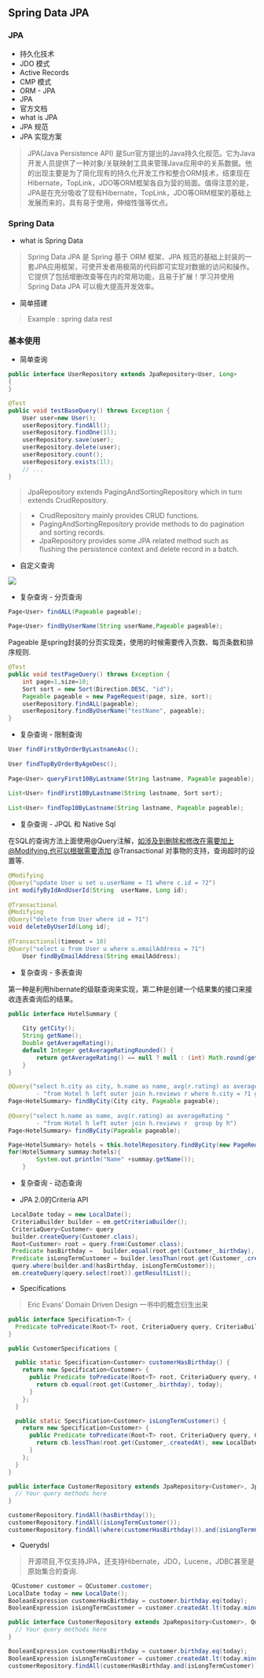 ## Spring Data JPA

### JPA
* 持久化技术
 * JDO 模式
 * Active Records
 * CMP 模式
 * ORM - JPA
* JPA
 * 官方文档 
* what is JPA 
 * JPA 规范
 * JPA 实现方案
 
> JPA(Java Persistence API) 是Sun官方提出的Java持久化规范。它为Java开发人员提供了一种对象/关联映射工具来管理Java应用中的关系数据。他的出现主要是为了简化现有的持久化开发工作和整合ORM技术，结束现在Hibernate，TopLink，JDO等ORM框架各自为营的局面。值得注意的是，JPA是在充分吸收了现有Hibernate，TopLink，JDO等ORM框架的基础上发展而来的，具有易于使用，伸缩性强等优点。
 
 
### Spring Data  
* what is Spring Data
 
> Spring Data JPA 是 Spring 基于 ORM 框架、JPA 规范的基础上封装的一套JPA应用框架，可使开发者用极简的代码即可实现对数据的访问和操作。它提供了包括增删改查等在内的常用功能，且易于扩展！学习并使用 Spring Data JPA 可以极大提高开发效率。

* 简单搭建

> Example : spring data rest

### 基本使用
* 简单查询


```java
public interface UserRepository extends JpaRepository<User, Long> 
{
}
```
``` java
@Test
public void testBaseQuery() throws Exception {
    User user=new User();
    userRepository.findAll();
    userRepository.findOne(1l);
    userRepository.save(user);
    userRepository.delete(user);
    userRepository.count();
    userRepository.exists(1l);
    // ...
}
```

> JpaRepository extends PagingAndSortingRepository which in turn extends CrudRepository.

> * CrudRepository mainly provides CRUD functions.
> * PagingAndSortingRepository provide methods to do pagination and sorting records.
> * JpaRepository provides some JPA related method such as flushing the persistence context and delete record in a batch.

* 自定义查询

![](http://incdn1.b0.upaiyun.com/2017/07/e2496ab9c089190f2334cb179f552161.png)

* 复杂查询 - 分页查询

``` java
Page<User> findALL(Pageable pageable);
     
Page<User> findByUserName(String userName,Pageable pageable);
```
Pageable 是spring封装的分页实现类，使用的时候需要传入页数、每页条数和排序规则.

``` java
@Test
public void testPageQuery() throws Exception {
    int page=1,size=10;
    Sort sort = new Sort(Direction.DESC, "id");
    Pageable pageable = new PageRequest(page, size, sort);
    userRepository.findALL(pageable);
    userRepository.findByUserName("testName", pageable);
}
```

* 复杂查询 - 限制查询

``` java
User findFirstByOrderByLastnameAsc();
 
User findTopByOrderByAgeDesc();
 
Page<User> queryFirst10ByLastname(String lastname, Pageable pageable);
 
List<User> findFirst10ByLastname(String lastname, Sort sort);
 
List<User> findTop10ByLastname(String lastname, Pageable pageable);
```

* 复杂查询 - JPQL 和 Native Sql

在SQL的查询方法上面使用@Query注解，如涉及到删除和修改在需要加上@Modifying.也可以根据需要添加 @Transactional 对事物的支持，查询超时的设置等.

``` java
@Modifying
@Query("update User u set u.userName = ?1 where c.id = ?2")
int modifyByIdAndUserId(String  userName, Long id);
     
@Transactional
@Modifying
@Query("delete from User where id = ?1")
void deleteByUserId(Long id);
   
@Transactional(timeout = 10)
@Query("select u from User u where u.emailAddress = ?1")
    User findByEmailAddress(String emailAddress);
```

* 复杂查询 - 多表查询

第一种是利用hibernate的级联查询来实现，第二种是创建一个结果集的接口来接收连表查询后的结果。

``` java
public interface HotelSummary {
 
    City getCity();
    String getName();
    Double getAverageRating();
    default Integer getAverageRatingRounded() {
        return getAverageRating() == null ? null : (int) Math.round(getAverageRating());
    }
}

@Query("select h.city as city, h.name as name, avg(r.rating) as averageRating "
        - "from Hotel h left outer join h.reviews r where h.city = ?1 group by h")
Page<HotelSummary> findByCity(City city, Pageable pageable);
 
@Query("select h.name as name, avg(r.rating) as averageRating "
        - "from Hotel h left outer join h.reviews r  group by h")
Page<HotelSummary> findByCity(Pageable pageable);

Page<HotelSummary> hotels = this.hotelRepository.findByCity(new PageRequest(0, 10, Direction.ASC, "name"));
for(HotelSummary summay:hotels){
        System.out.println("Name" +summay.getName());
    }
```

* 复杂查询 - 动态查询

* JPA 2.0的Criteria API

  

``` java
 LocalDate today = new LocalDate();
 CriteriaBuilder builder = em.getCriteriaBuilder();
 CriteriaQuery<Customer> query
 builder.createQuery(Customer.class);
 Root<Customer> root = query.from(Customer.class);
 Predicate hasBirthday =   builder.equal(root.get(Customer_.birthday), today);
 Predicate isLongTermCustomer = builder.lessThan(root.get(Customer_.createdAt), today.minusYears(2);
 query.where(builder.and(hasBirthday, isLongTermCustomer));
 em.createQuery(query.select(root)).getResultList();
```

 * Specifications
 
> Eric Evans’ Domain Driven Design 一书中的概念衍生出来

``` java
public interface Specification<T> {
  Predicate toPredicate(Root<T> root, CriteriaQuery query, CriteriaBuilder cb);
}
```

``` java
public CustomerSpecifications {

  public static Specification<Customer> customerHasBirthday() {
    return new Specification<Customer> {
      public Predicate toPredicate(Root<T> root, CriteriaQuery query, CriteriaBuilder cb) {
        return cb.equal(root.get(Customer_.birthday), today);
      }
    };
  }

  public static Specification<Customer> isLongTermCustomer() {
    return new Specification<Customer> {
      public Predicate toPredicate(Root<T> root, CriteriaQuery query, CriteriaBuilder cb) {
        return cb.lessThan(root.get(Customer_.createdAt), new LocalDate.minusYears(2));
      }
    };
  }
}
```
``` java
public interface CustomerRepository extends JpaRepository<Customer>, JpaSpecificationExecutor {
  // Your query methods here
}

customerRepository.findAll(hasBirthday());
customerRepository.findAll(isLongTermCustomer());
customerRepository.findAll(where(customerHasBirthday()).and(isLongTermCustomer()));
```


 * Querydsl
 
 > 开源项目,不仅支持JPA，还支持Hibernate，JDO，Lucene，JDBC甚至是原始集合的查询.
 
 
``` java
 QCustomer customer = QCustomer.customer;
LocalDate today = new LocalDate();
BooleanExpression customerHasBirthday = customer.birthday.eq(today);
BooleanExpression isLongTermCustomer = customer.createdAt.lt(today.minusYears(2));
```

``` java
public interface CustomerRepository extends JpaRepository<Customer>, QueryDslPredicateExecutor {
  // Your query methods here
}

BooleanExpression customerHasBirthday = customer.birthday.eq(today);
BooleanExpression isLongTermCustomer = customer.createdAt.lt(today.minusYears(2));
customerRepository.findAll(customerHasBirthday.and(isLongTermCustomer));
```
 
